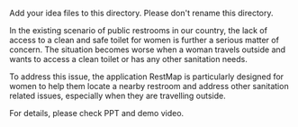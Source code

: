 Add your idea files to this directory. Please don't rename this directory.

In the existing scenario of public restrooms in our country, the lack of access to a clean and safe toilet for women is further a serious matter of concern. The situation becomes worse when a woman travels outside and wants to access a clean toilet or has any other sanitation needs.  

To address this issue, the application RestMap is particularly designed for women to help them locate a nearby restroom and address other sanitation related issues, especially when they are travelling outside. 

For details, please check PPT and demo video.
